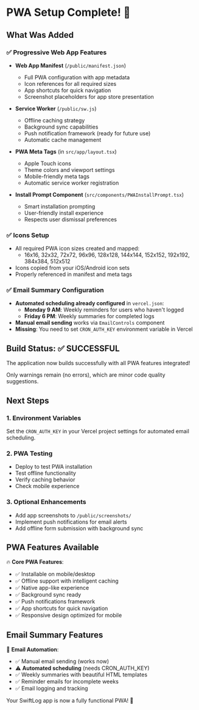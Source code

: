 # PWA Setup Complete! 🎉

## What Was Added

### ✅ Progressive Web App Features
- **Web App Manifest** (`/public/manifest.json`)
  - Full PWA configuration with app metadata
  - Icon references for all required sizes
  - App shortcuts for quick navigation
  - Screenshot placeholders for app store presentation

- **Service Worker** (`/public/sw.js`)
  - Offline caching strategy
  - Background sync capabilities
  - Push notification framework (ready for future use)
  - Automatic cache management

- **PWA Meta Tags** (in `src/app/layout.tsx`)
  - Apple Touch icons
  - Theme colors and viewport settings
  - Mobile-friendly meta tags
  - Automatic service worker registration

- **Install Prompt Component** (`src/components/PWAInstallPrompt.tsx`)
  - Smart installation prompting
  - User-friendly install experience
  - Respects user dismissal preferences

### ✅ Icons Setup
- All required PWA icon sizes created and mapped:
  - 16x16, 32x32, 72x72, 96x96, 128x128, 144x144, 152x152, 192x192, 384x384, 512x512
- Icons copied from your iOS/Android icon sets
- Properly referenced in manifest and meta tags

### ✅ Email Summary Configuration
- **Automated scheduling already configured** in `vercel.json`:
  - **Monday 9 AM**: Weekly reminders for users who haven't logged
  - **Friday 6 PM**: Weekly summaries for completed logs
- **Manual email sending** works via `EmailControls` component
- **Missing**: You need to set `CRON_AUTH_KEY` environment variable in Vercel

## Build Status: ✅ SUCCESSFUL

The application now builds successfully with all PWA features integrated!

Only warnings remain (no errors), which are minor code quality suggestions.

## Next Steps

### 1. Environment Variables
Set the `CRON_AUTH_KEY` in your Vercel project settings for automated email scheduling.

### 2. PWA Testing
- Deploy to test PWA installation
- Test offline functionality
- Verify caching behavior
- Check mobile experience

### 3. Optional Enhancements
- Add app screenshots to `/public/screenshots/`
- Implement push notifications for email alerts
- Add offline form submission with background sync

## PWA Features Available

🔥 **Core PWA Features**:
- ✅ Installable on mobile/desktop
- ✅ Offline support with intelligent caching
- ✅ Native app-like experience
- ✅ Background sync ready
- ✅ Push notifications framework
- ✅ App shortcuts for quick navigation
- ✅ Responsive design optimized for mobile

## Email Summary Features

📧 **Email Automation**:
- ✅ Manual email sending (works now)
- ⚠️ **Automated scheduling** (needs CRON_AUTH_KEY)
- ✅ Weekly summaries with beautiful HTML templates
- ✅ Reminder emails for incomplete weeks
- ✅ Email logging and tracking

Your SwiftLog app is now a fully functional PWA! 🚀
